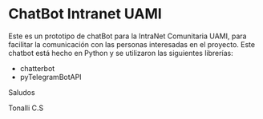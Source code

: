 # ChatBot Intranet UAMI
Este es un prototipo de chatBot para la IntraNet Comunitaria UAMI, para facilitar la comunicación con las personas interesadas en el proyecto.
Este chatbot está hecho en Python y se utilizaron las siguientes librerías:
* chatterbot
* pyTelegramBotAPI

Saludos

Tonalli C.S 
